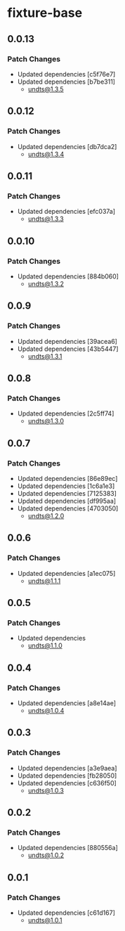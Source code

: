 # fixture-base

## 0.0.13

### Patch Changes

- Updated dependencies [c5f76e7]
- Updated dependencies [b7be311]
  - undts@1.3.5

## 0.0.12

### Patch Changes

- Updated dependencies [db7dca2]
  - undts@1.3.4

## 0.0.11

### Patch Changes

- Updated dependencies [efc037a]
  - undts@1.3.3

## 0.0.10

### Patch Changes

- Updated dependencies [884b060]
  - undts@1.3.2

## 0.0.9

### Patch Changes

- Updated dependencies [39acea6]
- Updated dependencies [43b5447]
  - undts@1.3.1

## 0.0.8

### Patch Changes

- Updated dependencies [2c5ff74]
  - undts@1.3.0

## 0.0.7

### Patch Changes

- Updated dependencies [86e89ec]
- Updated dependencies [1c6a1e3]
- Updated dependencies [7125383]
- Updated dependencies [df995aa]
- Updated dependencies [4703050]
  - undts@1.2.0

## 0.0.6

### Patch Changes

- Updated dependencies [a1ec075]
  - undts@1.1.1

## 0.0.5

### Patch Changes

- Updated dependencies
  - undts@1.1.0

## 0.0.4

### Patch Changes

- Updated dependencies [a8e14ae]
  - undts@1.0.4

## 0.0.3

### Patch Changes

- Updated dependencies [a3e9aea]
- Updated dependencies [fb28050]
- Updated dependencies [c636f50]
  - undts@1.0.3

## 0.0.2

### Patch Changes

- Updated dependencies [880556a]
  - undts@1.0.2

## 0.0.1

### Patch Changes

- Updated dependencies [c61d167]
  - undts@1.0.1
